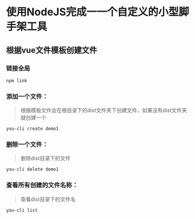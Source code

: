 # 使用NodeJS完成一一个自定义的小型脚手架工具

## 根据vue文件模板创建文件

### 链接全局

```
npm link
```

### 添加一个文件：
> 根据模板文件会在根目录下的dist文件夹下创建文件，如果没有dist文件夹就创建一个
```
you-cli create demo1
```
### 删除一个文件：
> 删除dist目录下的文件
```
you-cli delete demo1
```
### 查看所有创建的文件名称：
> 查看dist目录下的文件名
```
you-cli list
```
